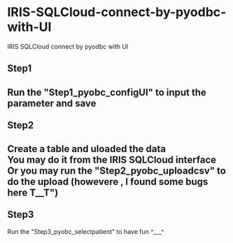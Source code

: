 # IRIS-SQLCloud-connect-by-pyodbc-with-UI
IRIS SQLCloud connect by pyodbc with UI


Step1 <br>
----------------------------------------------
Run the "Step1_pyobc_configUI" to input the parameter and save<br>
<br>
Step2 <br>
----------------------------------------------
Create a table and uloaded the data <br>
You may do it from the IRIS SQLCloud interface <br>
Or you may run the "Step2_pyobc_uploadcsv" to do the upload (howevere , I found some bugs here T__T") <br>
<br>
Step3 <br>
----------------------------------------------
Run the "Step3_pyobc_selectpatient" to have fun ^___^ <br>
